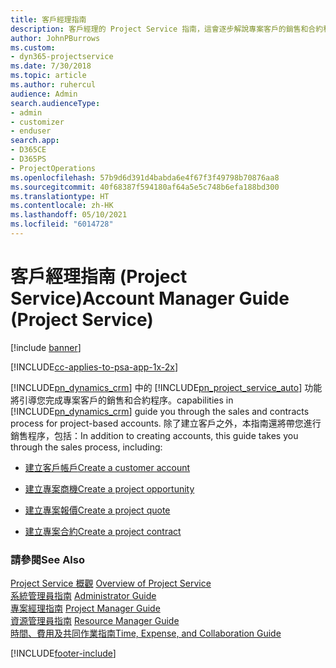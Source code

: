 ```yaml
---
title: 客戶經理指南
description: 客戶經理的 Project Service 指南，這會逐步解說專案客戶的銷售和合約程序
author: JohnPBurrows
ms.custom:
- dyn365-projectservice
ms.date: 7/30/2018
ms.topic: article
ms.author: ruhercul
audience: Admin
search.audienceType:
- admin
- customizer
- enduser
search.app:
- D365CE
- D365PS
- ProjectOperations
ms.openlocfilehash: 57b9d6d391d4babda6e4f67f3f49798b70876aa8
ms.sourcegitcommit: 40f68387f594180af64a5e5c748b6efa188bd300
ms.translationtype: HT
ms.contentlocale: zh-HK
ms.lasthandoff: 05/10/2021
ms.locfileid: "6014728"
---
```

# <a name="account-manager-guide-project-service"></a><span data-ttu-id="5e8b9-103">客戶經理指南 (Project Service)</span><span class="sxs-lookup"><span data-stu-id="5e8b9-103">Account Manager Guide (Project Service)</span></span>

[!include [banner](../includes/psa-now-project-operations.md)]

[!INCLUDE[cc-applies-to-psa-app-1x-2x](../includes/cc-applies-to-psa-app-1x-2x.md)]

[!INCLUDE[pn_dynamics_crm](../includes/pn-dynamics-crm.md)] <span data-ttu-id="5e8b9-104">中的 [!INCLUDE[pn_project_service_auto](../includes/pn-project-service-auto.md)] 功能將引導您完成專案客戶的銷售和合約程序。</span><span class="sxs-lookup"><span data-stu-id="5e8b9-104">capabilities in [!INCLUDE[pn_dynamics_crm](../includes/pn-dynamics-crm.md)] guide you through the sales and contracts process for project-based accounts.</span></span> <span data-ttu-id="5e8b9-105">除了建立客戶之外，本指南還將帶您進行銷售程序，包括：</span><span class="sxs-lookup"><span data-stu-id="5e8b9-105">In addition to creating accounts, this guide takes you through the sales process, including:</span></span>  
  
-   [<span data-ttu-id="5e8b9-106">建立客戶帳戶</span><span class="sxs-lookup"><span data-stu-id="5e8b9-106">Create a customer account</span></span>](../psa/create-customer-account.md)  
  
-   [<span data-ttu-id="5e8b9-107">建立專案商機</span><span class="sxs-lookup"><span data-stu-id="5e8b9-107">Create a project opportunity</span></span>](../psa/create-project-opportunity.md)  
  
-   [<span data-ttu-id="5e8b9-108">建立專案報價</span><span class="sxs-lookup"><span data-stu-id="5e8b9-108">Create a project quote</span></span>](../psa/create-project-quote.md)  
  
-   [<span data-ttu-id="5e8b9-109">建立專案合約</span><span class="sxs-lookup"><span data-stu-id="5e8b9-109">Create a project contract</span></span>](../psa/create-project-contract.md)  
  
  
### <a name="see-also"></a><span data-ttu-id="5e8b9-110">請參閱</span><span class="sxs-lookup"><span data-stu-id="5e8b9-110">See Also</span></span>  
 <span data-ttu-id="5e8b9-111">[Project Service 概觀](../psa/overview.md) </span><span class="sxs-lookup"><span data-stu-id="5e8b9-111">[Overview of Project Service](../psa/overview.md) </span></span>  
 <span data-ttu-id="5e8b9-112">[系統管理員指南](../psa/admin-guide.md) </span><span class="sxs-lookup"><span data-stu-id="5e8b9-112">[Administrator Guide](../psa/admin-guide.md) </span></span>  
 <span data-ttu-id="5e8b9-113">[專案經理指南](../psa/project-manager-guide.md) </span><span class="sxs-lookup"><span data-stu-id="5e8b9-113">[Project Manager Guide](../psa/project-manager-guide.md) </span></span>  
 <span data-ttu-id="5e8b9-114">[資源管理員指南](../psa/resource-manager-guide.md) </span><span class="sxs-lookup"><span data-stu-id="5e8b9-114">[Resource Manager Guide](../psa/resource-manager-guide.md) </span></span>  
 [<span data-ttu-id="5e8b9-115">時間、費用及共同作業指南</span><span class="sxs-lookup"><span data-stu-id="5e8b9-115">Time, Expense, and Collaboration Guide</span></span>](../psa/time-expense-collaboration-guide.md)


[!INCLUDE[footer-include](../includes/footer-banner.md)]